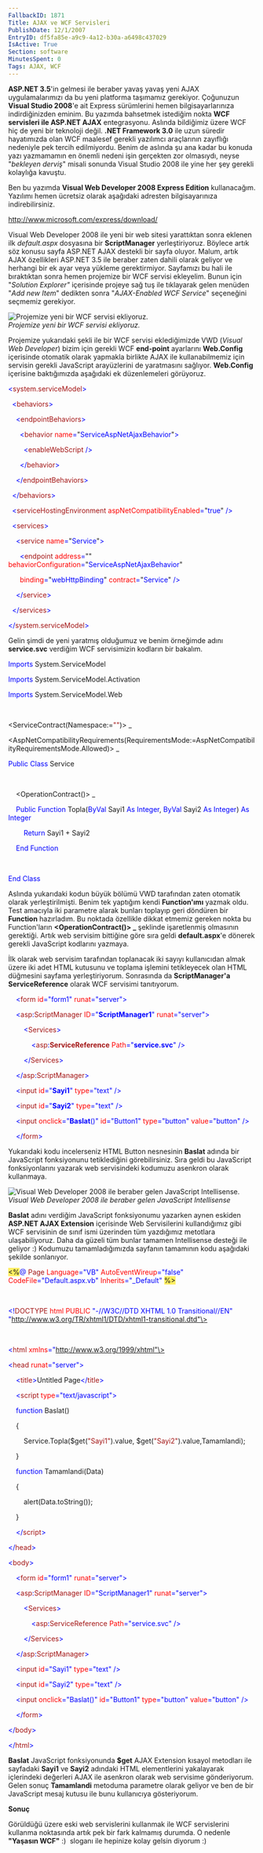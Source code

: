 ```yaml
---
FallbackID: 1871
Title: AJAX ve WCF Servisleri 
PublishDate: 12/1/2007
EntryID: df5fa85e-a9c9-4a12-b30a-a6498c437029
IsActive: True
Section: software
MinutesSpent: 0
Tags: AJAX, WCF
---
```

**ASP.NET 3.5**'in gelmesi ile beraber yavaş yavaş yeni AJAX
uygulamalarımızı da bu yeni platforma taşımamız gerekiyor. Çoğunuzun
**Visual Studio 2008**'e ait Express sürümlerini hemen
bilgisayarlarınıza indirdiğinizden eminim. Bu yazımda bahsetmek
istediğim nokta **WCF servisleri ile ASP.NET AJAX** entegrasyonu.
Aslında bildiğimiz üzere WCF hiç de yeni bir teknoloji değil. **.NET
Framework 3.0** ile uzun süredir hayatımızda olan WCF maalesef gerekli
yazılımcı araçlarının zayıflığı nedeniyle pek tercih edilmiyordu. Benim
de aslında şu ana kadar bu konuda yazı yazmamamın en önemli nedeni işin
gerçekten zor olmasıydı, neyse "*bekleyen derviş*" misali sonunda Visual
Studio 2008 ile yine her şey gerekli kolaylığa kavuştu.

Ben bu yazımda **Visual Web Developer 2008 Express Edition**
kullanacağım. Yazılımı hemen ücretsiz olarak aşağıdaki adresten
bilgisayarınıza indirebilirsiniz.

<http://www.microsoft.com/express/download/>

Visual Web Developer 2008 ile yeni bir web sitesi yarattıktan sonra
eklenen ilk *default.aspx* dosyasına bir **ScriptManager**
yerleştiriyoruz. Böylece artık söz konusu sayfa ASP.NET AJAX destekli
bir sayfa oluyor. Malum, artık AJAX özellikleri ASP.NET 3.5 ile beraber
zaten dahili olarak geliyor ve herhangi bir ek ayar veya yükleme
gerektirmiyor. Sayfamızı bu hali ile bıraktıktan sonra hemen projemize
bir WCF servisi ekleyelim. Bunun için "*Solution Explorer"* içerisinde
projeye sağ tuş ile tıklayarak gelen menüden "*Add new Item*" dedikten
sonra "*AJAX-Enabled WCF Service*" seçeneğini seçmemiz gerekiyor.

![Projemize yeni bir WCF servisi
ekliyoruz.](http://cdn.daron.yondem.com/assets/1871/01122007_1.png)\
*Projemize yeni bir WCF servisi ekliyoruz.*

Projemize yukarıdaki şekli ile bir WCF servisi eklediğimizde VWD
(*Visual Web Developer*) bizim için gerekli WCF **end-point** ayarlarını
**Web.Config** içerisinde otomatik olarak yapmakla birlikte AJAX ile
kullanabilmemiz için servisin gerekli JavaScript arayüzlerini de
yaratmasını sağlıyor. **Web.Config** içerisine baktığımızda aşağıdaki ek
düzenlemeleri görüyoruz.

<span style="color: blue;">\<</span><span
style="color: #a31515;">system.serviceModel</span><span
style="color: blue;">\></span>

<span style="color: blue;">  \<</span><span
style="color: #a31515;">behaviors</span><span
style="color: blue;">\></span>

<span style="color: blue;">    \<</span><span
style="color: #a31515;">endpointBehaviors</span><span
style="color: blue;">\></span>

<span style="color: blue;">      \<</span><span
style="color: #a31515;">behavior</span><span style="color: blue;">
</span><span style="color: red;">name</span><span
style="color: blue;">=</span>"<span
style="color: blue;">ServiceAspNetAjaxBehavior</span>"<span
style="color: blue;">\></span>

<span style="color: blue;">        \<</span><span
style="color: #a31515;">enableWebScript</span><span
style="color: blue;"> /\></span>

<span style="color: blue;">      \</</span><span
style="color: #a31515;">behavior</span><span
style="color: blue;">\></span>

<span style="color: blue;">    \</</span><span
style="color: #a31515;">endpointBehaviors</span><span
style="color: blue;">\></span>

<span style="color: blue;">  \</</span><span
style="color: #a31515;">behaviors</span><span
style="color: blue;">\></span>

<span style="color: blue;">  \<</span><span
style="color: #a31515;">serviceHostingEnvironment</span><span
style="color: blue;"> </span><span
style="color: red;">aspNetCompatibilityEnabled</span><span
style="color: blue;">=</span>"<span
style="color: blue;">true</span>"<span style="color: blue;"> /\></span>

<span style="color: blue;">  \<</span><span
style="color: #a31515;">services</span><span
style="color: blue;">\></span>

<span style="color: blue;">    \<</span><span
style="color: #a31515;">service</span><span style="color: blue;">
</span><span style="color: red;">name</span><span
style="color: blue;">=</span>"<span
style="color: blue;">Service</span>"<span style="color: blue;">\></span>

<span style="color: blue;">      \<</span><span
style="color: #a31515;">endpoint</span><span style="color: blue;">
</span><span style="color: red;">address</span><span
style="color: blue;">=</span>""<span style="color: blue;"> </span><span
style="color: red;">behaviorConfiguration</span><span
style="color: blue;">=</span>"<span
style="color: blue;">ServiceAspNetAjaxBehavior</span>"

<span style="color: blue;">      </span><span
style="color: red;">binding</span><span
style="color: blue;">=</span>"<span
style="color: blue;">webHttpBinding</span>"<span style="color: blue;">
</span><span style="color: red;">contract</span><span
style="color: blue;">=</span>"<span
style="color: blue;">Service</span>"<span style="color: blue;">
/\></span>

<span style="color: blue;">    \</</span><span
style="color: #a31515;">service</span><span
style="color: blue;">\></span>

<span style="color: blue;">  \</</span><span
style="color: #a31515;">services</span><span
style="color: blue;">\></span>

<span style="color: blue;">\</</span><span
style="color: #a31515;">system.serviceModel</span><span
style="color: blue;">\></span>

Gelin şimdi de yeni yaratmış olduğumuz ve benim örneğimde adını
**service.svc** verdiğim WCF servisimizin kodların bir bakalım.

<span style="color: blue;">Imports</span> System.ServiceModel

<span style="color: blue;">Imports</span> System.ServiceModel.Activation

<span style="color: blue;">Imports</span> System.ServiceModel.Web

 

\<ServiceContract(Namespace:=<span style="color: #a31515;">""</span>)\>
\_

\<AspNetCompatibilityRequirements(RequirementsMode:=AspNetCompatibilityRequirementsMode.Allowed)\>
\_

<span style="color: blue;">Public</span> <span
style="color: blue;">Class</span> Service

 

    \<OperationContract()\> \_

    <span style="color: blue;">Public</span> <span
style="color: blue;">Function</span> Topla(<span
style="color: blue;">ByVal</span> Sayi1 <span
style="color: blue;">As</span> <span
style="color: blue;">Integer</span>, <span
style="color: blue;">ByVal</span> Sayi2 <span
style="color: blue;">As</span> <span
style="color: blue;">Integer</span>) <span
style="color: blue;">As</span> <span style="color: blue;">Integer</span>

        <span style="color: blue;">Return</span> Sayi1 + Sayi2

    <span style="color: blue;">End</span> <span
style="color: blue;">Function</span>

 

<span style="color: blue;">End</span> <span
style="color: blue;">Class</span>

Aslında yukarıdaki kodun büyük bölümü VWD tarafından zaten otomatik
olarak yerleştirilmişti. Benim tek yaptığım kendi **Function'ımı**
yazmak oldu. Test amacıyla iki parametre alarak bunları toplayıp geri
döndüren bir **Function** hazırladım. Bu noktada özellikle dikkat
etmemiz gereken nokta bu Function'ların **\<OperationContract()\> \_**
şeklinde işaretlenmiş olmasının gerektiği. Artık web servisim bittiğine
göre sıra geldi **default.aspx**'e dönerek gerekli JavaScript kodlarını
yazmaya.

İlk olarak web servisim tarafından toplanacak iki sayıyı kullanıcıdan
almak üzere iki adet HTML kutusunu ve toplama işlemini tetikleyecek olan
HTML düğmesini sayfama yerleştiriyorum. Sonrasında da
**ScriptManager'a** **ServiceReference** olarak WCF servisimi
tanıtıyorum.

    <span style="color: blue;">\<</span><span
style="color: #a31515;">form</span> <span
style="color: red;">id</span><span style="color: blue;">="form1"</span>
<span style="color: red;">runat</span><span
style="color: blue;">="server"\></span>

    <span style="color: blue;">\<</span><span
style="color: #a31515;">asp</span><span
style="color: blue;">:</span><span
style="color: #a31515;">ScriptManager</span> <span
style="color: red;">ID</span><span
style="color: blue;">="**ScriptManager1**"</span> <span
style="color: red;">runat</span><span
style="color: blue;">="server"\></span>

        <span style="color: blue;">\<</span><span
style="color: #a31515;">Services</span><span
style="color: blue;">\></span>

            <span style="color: blue;">\<</span><span
style="color: #a31515;">asp</span><span
style="color: blue;">:</span><span
style="color: #a31515;">**ServiceReference**</span> <span
style="color: red;">Path</span><span
style="color: blue;">="**service.svc**"</span> <span
style="color: blue;">/\></span>

        <span style="color: blue;">\</</span><span
style="color: #a31515;">Services</span><span
style="color: blue;">\></span>

    <span style="color: blue;">\</</span><span
style="color: #a31515;">asp</span><span
style="color: blue;">:</span><span
style="color: #a31515;">ScriptManager</span><span
style="color: blue;">\></span>

    <span style="color: blue;">\<</span><span
style="color: #a31515;">input</span> <span
style="color: red;">id</span><span
style="color: blue;">="**Sayi1**"</span> <span
style="color: red;">type</span><span style="color: blue;">="text"</span>
<span style="color: blue;">/\></span>

    <span style="color: blue;">\<</span><span
style="color: #a31515;">input</span> <span
style="color: red;">id</span><span
style="color: blue;">="**Sayi2**"</span> <span
style="color: red;">type</span><span style="color: blue;">="text"</span>
<span style="color: blue;">/\></span>

    <span style="color: blue;">\<</span><span
style="color: #a31515;">input</span> <span
style="color: red;">onclick</span><span
style="color: blue;">="**Baslat**()"</span> <span
style="color: red;">id</span><span
style="color: blue;">="Button1"</span> <span
style="color: red;">type</span><span
style="color: blue;">="button"</span> <span
style="color: red;">value</span><span
style="color: blue;">="button"</span> <span
style="color: blue;">/\></span>

    <span style="color: blue;">\</</span><span
style="color: #a31515;">form</span><span style="color: blue;">\></span>

Yukarıdaki kodu incelerseniz HTML Button nesnesinin **Baslat** adında
bir JavaScript fonksiyonunu tetiklediğini görebilirsiniz. Sıra geldi bu
JavaScript fonksiyonlarını yazarak web servisindeki kodumuzu asenkron
olarak kullanmaya.

![Visual Web Developer 2008 ile beraber gelen JavaScript
Intellisense.](http://cdn.daron.yondem.com/assets/1871/01122007_2.png)\
*Visual Web Developer 2008 ile beraber gelen JavaScript Intellisense*

**Baslat** adını verdiğim JavaScript fonksiyonumu yazarken aynen eskiden
**ASP.NET AJAX Extension** içerisinde Web Servisilerini kullandığımız
gibi WCF servisinin de sınıf ismi üzerinden tüm yazdığımız metotlara
ulaşabiliyoruz. Daha da güzeli tüm bunlar tamamen Intellisense desteği
ile geliyor :) Kodumuzu tamamladığımızda sayfanın tamamının kodu
aşağıdaki şekilde sonlanıyor.

<span style="background: #ffee62;">\<%</span><span
style="color: blue;">@</span> <span style="color: #a31515;">Page</span>
<span style="color: red;">Language</span><span
style="color: blue;">="VB"</span> <span
style="color: red;">AutoEventWireup</span><span
style="color: blue;">="false"</span> <span
style="color: red;">CodeFile</span><span
style="color: blue;">="Default.aspx.vb"</span> <span
style="color: red;">Inherits</span><span
style="color: blue;">="\_Default"</span> <span
style="background: #ffee62;">%\></span>

 

<span style="color: blue;">\<!</span><span
style="color: #a31515;">DOCTYPE</span> <span
style="color: red;">html</span> <span style="color: red;">PUBLIC</span>
<span style="color: blue;">"-//W3C//DTD XHTML 1.0
Transitional//EN"</span> <span
style="color: blue;">"http://www.w3.org/TR/xhtml1/DTD/xhtml1-transitional.dtd"\></span>

 

<span style="color: blue;">\<</span><span
style="color: #a31515;">html</span> <span
style="color: red;">xmlns</span><span
style="color: blue;">="http://www.w3.org/1999/xhtml"\></span>

<span style="color: blue;">\<</span><span
style="color: #a31515;">head</span> <span
style="color: red;">runat</span><span
style="color: blue;">="server"\></span>

    <span style="color: blue;">\<</span><span
style="color: #a31515;">title</span><span
style="color: blue;">\></span>Untitled Page<span
style="color: blue;">\</</span><span
style="color: #a31515;">title</span><span style="color: blue;">\></span>

    <span style="color: blue;">\<</span><span
style="color: #a31515;">script</span> <span
style="color: red;">type</span><span
style="color: blue;">="text/javascript"\></span>

    <span style="color: blue;">function</span> Baslat()

    {

        Service.Topla(\$get(<span
style="color: #a31515;">"Sayi1"</span>).value, \$get(<span
style="color: #a31515;">"Sayi2"</span>).value,Tamamlandi);

    }

    <span style="color: blue;">function</span> Tamamlandi(Data)

    {

        alert(Data.toString());

    }

    <span style="color: blue;">\</</span><span
style="color: #a31515;">script</span><span
style="color: blue;">\></span>

<span style="color: blue;">\</</span><span
style="color: #a31515;">head</span><span style="color: blue;">\></span>

<span style="color: blue;">\<</span><span
style="color: #a31515;">body</span><span style="color: blue;">\></span>

    <span style="color: blue;">\<</span><span
style="color: #a31515;">form</span> <span
style="color: red;">id</span><span style="color: blue;">="form1"</span>
<span style="color: red;">runat</span><span
style="color: blue;">="server"\></span>

    <span style="color: blue;">\<</span><span
style="color: #a31515;">asp</span><span
style="color: blue;">:</span><span
style="color: #a31515;">ScriptManager</span> <span
style="color: red;">ID</span><span
style="color: blue;">="ScriptManager1"</span> <span
style="color: red;">runat</span><span
style="color: blue;">="server"\></span>

        <span style="color: blue;">\<</span><span
style="color: #a31515;">Services</span><span
style="color: blue;">\></span>

            <span style="color: blue;">\<</span><span
style="color: #a31515;">asp</span><span
style="color: blue;">:</span><span
style="color: #a31515;">ServiceReference</span> <span
style="color: red;">Path</span><span
style="color: blue;">="service.svc"</span> <span
style="color: blue;">/\></span>

        <span style="color: blue;">\</</span><span
style="color: #a31515;">Services</span><span
style="color: blue;">\></span>

    <span style="color: blue;">\</</span><span
style="color: #a31515;">asp</span><span
style="color: blue;">:</span><span
style="color: #a31515;">ScriptManager</span><span
style="color: blue;">\></span>

    <span style="color: blue;">\<</span><span
style="color: #a31515;">input</span> <span
style="color: red;">id</span><span style="color: blue;">="Sayi1"</span>
<span style="color: red;">type</span><span
style="color: blue;">="text"</span> <span
style="color: blue;">/\></span>

    <span style="color: blue;">\<</span><span
style="color: #a31515;">input</span> <span
style="color: red;">id</span><span style="color: blue;">="Sayi2"</span>
<span style="color: red;">type</span><span
style="color: blue;">="text"</span> <span
style="color: blue;">/\></span>

    <span style="color: blue;">\<</span><span
style="color: #a31515;">input</span> <span
style="color: red;">onclick</span><span
style="color: blue;">="Baslat()"</span> <span
style="color: red;">id</span><span
style="color: blue;">="Button1"</span> <span
style="color: red;">type</span><span
style="color: blue;">="button"</span> <span
style="color: red;">value</span><span
style="color: blue;">="button"</span> <span
style="color: blue;">/\></span>

    <span style="color: blue;">\</</span><span
style="color: #a31515;">form</span><span style="color: blue;">\></span>

<span style="color: blue;">\</</span><span
style="color: #a31515;">body</span><span style="color: blue;">\></span>

<span style="color: blue;">\</</span><span
style="color: #a31515;">html</span><span style="color: blue;">\></span>

**Baslat** JavaScript fonksiyonunda **\$get** AJAX Extension kısayol
metodları ile sayfadaki **Sayi1** ve **Sayi2** adındaki HTML
elementlerini yakalayarak içlerindeki değerleri AJAX ile asenkron olarak
web servisime gönderiyorum. Gelen sonuç **Tamamlandi** metoduma
parametre olarak geliyor ve ben de bir JavaScript mesaj kutusu ile bunu
kullanıcıya gösteriyorum.

**Sonuç**

Görüldüğü üzere eski web servislerini kullanmak ile WCF servislerini
kullanma noktasında artık pek bir fark kalmamış durumda. O nedenle
**"Yaşasın WCF"** :)  sloganı ile hepinize kolay gelsin diyorum :)



